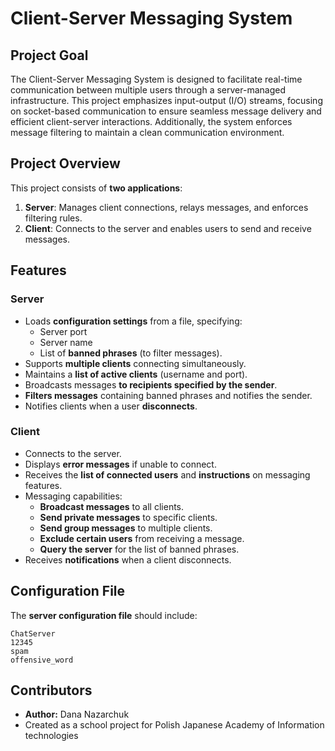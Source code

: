 # Client-Server Messaging System

## Project Goal
The Client-Server Messaging System is designed to facilitate real-time communication between multiple users through a server-managed infrastructure. This project emphasizes input-output (I/O) streams, focusing on socket-based communication to ensure seamless message delivery and efficient client-server interactions. Additionally, the system enforces message filtering to maintain a clean communication environment.

## Project Overview
This project consists of **two applications**:
1. **Server**: Manages client connections, relays messages, and enforces filtering rules.
2. **Client**: Connects to the server and enables users to send and receive messages.

## Features
### Server
- Loads **configuration settings** from a file, specifying:
  - Server port
  - Server name
  - List of **banned phrases** (to filter messages).
- Supports **multiple clients** connecting simultaneously.
- Maintains a **list of active clients** (username and port).
- Broadcasts messages **to recipients specified by the sender**.
- **Filters messages** containing banned phrases and notifies the sender.
- Notifies clients when a user **disconnects**.

### Client
- Connects to the server.
- Displays **error messages** if unable to connect.
- Receives the **list of connected users** and **instructions** on messaging features.
- Messaging capabilities:
  - **Broadcast messages** to all clients.
  - **Send private messages** to specific clients.
  - **Send group messages** to multiple clients.
  - **Exclude certain users** from receiving a message.
  - **Query the server** for the list of banned phrases.
- Receives **notifications** when a client disconnects.

## Configuration File
The **server configuration file** should include:
```
ChatServer
12345
spam
offensive_word
```

## Contributors
- **Author:** Dana Nazarchuk
- Created as a school project for Polish Japanese Academy of Information technologies

